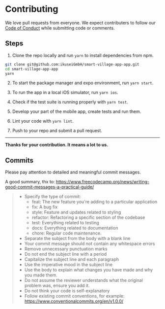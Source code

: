 # Contributing

We love pull requests from everyone. We expect contributers to follow our
[Code of Conduct](./CODE_OF_CONDUCT.md) while submitting code or comments.

## Steps

1. Clone the repo locally and run `yarn` to install dependencies from npm.

```bash
git clone git@github.com:ikuseiGmbH/smart-village-app-app.git
cd smart-village-app-app
yarn
```

2. To start the package manager and expo environment, run `yarn start`.

3. To run the app in a local iOS simulator, run `yarn ios`.

4. Check if the test suite is running properly with `yarn test`.

5. Develop your part of the mobile app, create tests and run them.

6. Lint your code with `yarn lint`.

7. Push to your repo and submit a pull request.

---

**Thanks for your contribution. It means a lot to us.**

## Commits

Please pay attention to detailed and meaningful commit messages.

A good summary, thx to: https://www.freecodecamp.org/news/writing-good-commit-messages-a-practical-guide/

> - Specify the type of commit:
>   - feat: The new feature you're adding to a particular application
>   - fix: A bug fix
>   - style: Feature and updates related to styling
>   - refactor: Refactoring a specific section of the codebase
>   - test: Everything related to testing
>   - docs: Everything related to documentation
>   - chore: Regular code maintenance.
> - Separate the subject from the body with a blank line
> - Your commit message should not contain any whitespace errors
> - Remove unnecessary punctuation marks
> - Do not end the subject line with a period
> - Capitalize the subject line and each paragraph
> - Use the imperative mood in the subject line
> - Use the body to explain what changes you have made and why you made them.
> - Do not assume the reviewer understands what the original problem was, ensure you add it.
> - Do not think your code is self-explanatory
> - Follow existing commit conventions, for example: https://www.conventionalcommits.org/en/v1.0.0/
